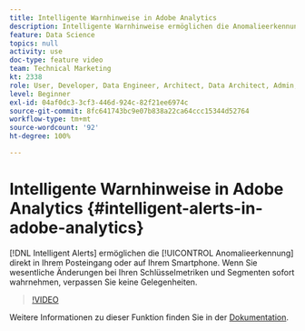 ```yaml
---
title: Intelligente Warnhinweise in Adobe Analytics
description: Intelligente Warnhinweise ermöglichen die Anomalieerkennung direkt in Ihrem Posteingang oder auf Ihrem Smartphone. Wenn Sie wesentliche Änderungen bei Ihren Schlüsselmetriken und Segmenten sofort wahrnehmen, verpassen Sie keine Gelegenheiten.
feature: Data Science
topics: null
activity: use
doc-type: feature video
team: Technical Marketing
kt: 2338
role: User, Developer, Data Engineer, Architect, Data Architect, Admin, Leader
level: Beginner
exl-id: 04af0dc3-3cf3-446d-924c-82f21ee6974c
source-git-commit: 8fc641743bc9e07b838a22ca64ccc15344d52764
workflow-type: tm+mt
source-wordcount: '92'
ht-degree: 100%

---
```


# Intelligente Warnhinweise in Adobe Analytics {#intelligent-alerts-in-adobe-analytics}

[!DNL Intelligent Alerts] ermöglichen die [!UICONTROL Anomalieerkennung] direkt in Ihrem Posteingang oder auf Ihrem Smartphone. Wenn Sie wesentliche Änderungen bei Ihren Schlüsselmetriken und Segmenten sofort wahrnehmen, verpassen Sie keine Gelegenheiten.

>[!VIDEO](https://video.tv.adobe.com/v/25446/?quality=12&learn=on)

Weitere Informationen zu dieser Funktion finden Sie in der [Dokumentation](https://experienceleague.adobe.com/docs/analytics/analyze/analysis-workspace/virtual-analyst/intelligent-alerts/intellligent-alerts.html?lang=de).

